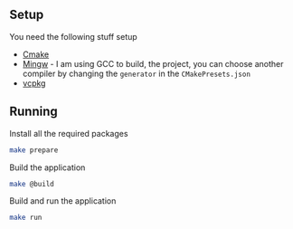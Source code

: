 ## Setup

You need the following stuff setup

- [Cmake](https://cmake.org/download)
- [Mingw](https://www.mingw-w64.org) - I am using GCC to build, the project, you can choose another compiler by changing the `generator` in the `CMakePresets.json`
- [vcpkg](https://learn.microsoft.com/en-us/vcpkg/get_started/get-started)

## Running

Install all the required packages

```bash
make prepare
```

Build the application

```bash
make @build
```

Build and run the application

```bash
make run
```
